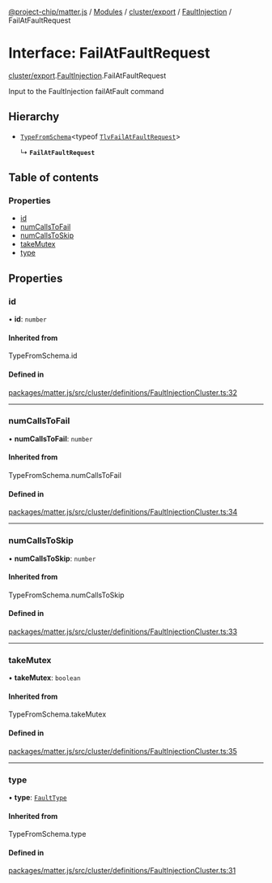 [@project-chip/matter.js](../README.md) / [Modules](../modules.md) / [cluster/export](../modules/cluster_export.md) / [FaultInjection](../modules/cluster_export.FaultInjection.md) / FailAtFaultRequest

# Interface: FailAtFaultRequest

[cluster/export](../modules/cluster_export.md).[FaultInjection](../modules/cluster_export.FaultInjection.md).FailAtFaultRequest

Input to the FaultInjection failAtFault command

## Hierarchy

- [`TypeFromSchema`](../modules/tlv_export.md#typefromschema)\<typeof [`TlvFailAtFaultRequest`](../modules/cluster_export.FaultInjection.md#tlvfailatfaultrequest)\>

  ↳ **`FailAtFaultRequest`**

## Table of contents

### Properties

- [id](cluster_export.FaultInjection.FailAtFaultRequest.md#id)
- [numCallsToFail](cluster_export.FaultInjection.FailAtFaultRequest.md#numcallstofail)
- [numCallsToSkip](cluster_export.FaultInjection.FailAtFaultRequest.md#numcallstoskip)
- [takeMutex](cluster_export.FaultInjection.FailAtFaultRequest.md#takemutex)
- [type](cluster_export.FaultInjection.FailAtFaultRequest.md#type)

## Properties

### id

• **id**: `number`

#### Inherited from

TypeFromSchema.id

#### Defined in

[packages/matter.js/src/cluster/definitions/FaultInjectionCluster.ts:32](https://github.com/project-chip/matter.js/blob/558e12c94a201592c28c7bc0743705360b3e5ca6/packages/matter.js/src/cluster/definitions/FaultInjectionCluster.ts#L32)

___

### numCallsToFail

• **numCallsToFail**: `number`

#### Inherited from

TypeFromSchema.numCallsToFail

#### Defined in

[packages/matter.js/src/cluster/definitions/FaultInjectionCluster.ts:34](https://github.com/project-chip/matter.js/blob/558e12c94a201592c28c7bc0743705360b3e5ca6/packages/matter.js/src/cluster/definitions/FaultInjectionCluster.ts#L34)

___

### numCallsToSkip

• **numCallsToSkip**: `number`

#### Inherited from

TypeFromSchema.numCallsToSkip

#### Defined in

[packages/matter.js/src/cluster/definitions/FaultInjectionCluster.ts:33](https://github.com/project-chip/matter.js/blob/558e12c94a201592c28c7bc0743705360b3e5ca6/packages/matter.js/src/cluster/definitions/FaultInjectionCluster.ts#L33)

___

### takeMutex

• **takeMutex**: `boolean`

#### Inherited from

TypeFromSchema.takeMutex

#### Defined in

[packages/matter.js/src/cluster/definitions/FaultInjectionCluster.ts:35](https://github.com/project-chip/matter.js/blob/558e12c94a201592c28c7bc0743705360b3e5ca6/packages/matter.js/src/cluster/definitions/FaultInjectionCluster.ts#L35)

___

### type

• **type**: [`FaultType`](../enums/cluster_export.FaultInjection.FaultType.md)

#### Inherited from

TypeFromSchema.type

#### Defined in

[packages/matter.js/src/cluster/definitions/FaultInjectionCluster.ts:31](https://github.com/project-chip/matter.js/blob/558e12c94a201592c28c7bc0743705360b3e5ca6/packages/matter.js/src/cluster/definitions/FaultInjectionCluster.ts#L31)
